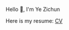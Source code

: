 Hello 👋, I'm Ye Zichun

Here is my resume: [CV](https://github.com/AlchemistYe/AlchemistYe/blob/main/Job_Resume.pdf)
